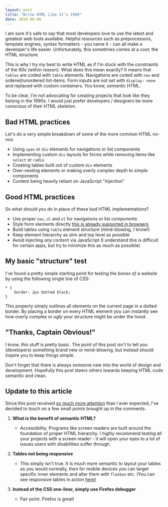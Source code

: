 ```yaml
---
layout: post
title: "Write HTML Like It's 1999"
date: 2019-06-06
---
```



I am sure it's safe to say that most developers love to use the latest and greatest web tools available. Helpful resources such as preprocessors, template engines, syntax formatters - you name it - can all make a developer's life easier. Unfortunately, this sometimes comes at a cost: the HTML structure.

This is why I try my best to write HTML as if I'm stuck with the constraints of the 90s (within reason). What does this mean exactly? It means that `tables` are coded with `table` elements. Navigations are coded with `nav` and ordered/unordered list-items. Form inputs are not set with `display: none` and replaced with custom containers. You know, *semantic* HTML.

To be clear, I'm not advocating for creating projects that *look* like they belong in the 1990s. I would just prefer developers / designers be more conscious of their HTML *skeleton*.

## Bad HTML practices

Let's do a very simple breakdown of some of the more common HTML no-nos:

<ul>
<li>Using <code>span</code> or <code>div</code> elements for navigations or list components</li>
<li>Implementing custom <code>div</code> layouts for forms while removing items like <code>select</code> or <code>radio</code></li>
<li>Creating tables built out of custom <code>div</code> elements</li>
<li>Over-nesting elements or making overly complex depth to simple components</li>
<li>Content being heavily reliant on JavaScript "injection"</li>
</ul>

## Good HTML practices

So what should you do in place of these bad HTML implementations?

<ul>
<li>Use proper <code>nav</code>, <code>ul</code> and <code>ol</code> for navigations or list components</li>
<li>Style form elements directly <a href="https://www.filamentgroup.com/lab/select-css.html">this is already supported in browsers</a></li>
<li>Build tables using <code>table</code> element structure (mind-blowing, I know!)</li>
<li>Keep element hierarchy as slim and top level as possible</li>
<li>Avoid injecting <i>any</i> content via JavaScript (I understand this is difficult for certain apps, but try to minimize this as much as possible)</li>
</ul>

## My basic "structure" test

I've found a pretty simple starting point for testing the *bones of a website* by using the following single line of CSS:


    * {
        border: 2px dotted black;
    }


This property simply outlines all elements on the current page in a dotted border. By placing a border on every HTML element you can instantly see how overly complex or *ugly* your structure might be under the hood.

## "Thanks, Captain Obvious!"

I know, this stuff is pretty basic. The point of this post isn't to tell you (developers) something brand new or mind-blowing, but instead should inspire you to keep things simple.

Don't forget that there is always someone new into the world of design and development. Hopefully this post steers others towards keeping HTML code semantic and clean.

## Update to this article

Since this post received [so much more attention](https://news.ycombinator.com/item?id=20133817) than I ever expected, I've decided to touch on a few small points brought up in the comments.

1. **What is the benefit of semantic HTML?**
    - Accessibility. Programs like screen readers are built around the foundation of proper HTML hierarchy. I highly recommend testing all your projects with a screen reader - it will open your eyes to a lot of issues users with disabilities suffer through.

2. **Tables not being responsive**
    - This simply isn't true. It is much more semantic to layout your tables as you would normally, then for mobile devices you can target specific inner elements and alter them with `flexbox` etc. (You can see responsive tables in action [here](/responsive-tables))

3. **Instead of the CSS one-liner, simply use Firefox debugger**
    - Fair point. Firefox is great!
